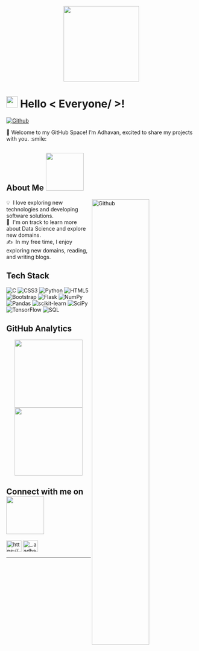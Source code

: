 <p align="center">
    <img width="200"  src="https://media.licdn.com/dms/image/v2/D5603AQELcsstDO-ryg/profile-displayphoto-shrink_400_400/B56ZXdL0swHEAg-/0/1743172619756?e=1762387200&v=beta&t=NVP-wO9birbz5ulfBWN2xRuViWDq_KiGt6DzILpF1Vc" >
</p>

<h1>  <img src = "https://raw.githubusercontent.com/MartinHeinz/MartinHeinz/master/wave.gif" width = 30px> Hello < Everyone/ >! </h1>
<p align='center'>
</p>

[![Github](https://img.shields.io/github/followers/AdhavanHero?label=Follow&style=social)](https://github.com/AdhavanHero)

<div size='20px'> 🚀 Welcome to my GitHub Space! I’m Adhavan, excited to share my projects with you. :smile: 
</div>

<h2> About Me <img src = "https://media0.giphy.com/media/KDDpcKigbfFpnejZs6/giphy.gif?cid=ecf05e47oy6f4zjs8g1qoiystc56cu7r9tb8a1fe76e05oty&rid=giphy.gif" width = 100px></h2>

<img width="55%" align="right" alt="Github" src="https://raw.githubusercontent.com/onimur/.github/master/.resources/git-header.svg" />

💡 &nbsp;I love exploring new technologies and developing software solutions.\
🌱 &nbsp;I'm on track to learn more about Data Science and explore new domains.\
✍️ &nbsp;In my free time, I enjoy exploring new domains, reading, and writing blogs.



<h2>Tech Stack</h2>

![C](https://img.shields.io/badge/c-%2300599C.svg?style=for-the-badge&logo=c&logoColor=white) ![CSS3](https://img.shields.io/badge/css3-%231572B6.svg?style=for-the-badge&logo=css3&logoColor=white) ![Python](https://img.shields.io/badge/python-3670A0?style=for-the-badge&logo=python&logoColor=ffdd54) ![HTML5](https://img.shields.io/badge/html5-%23E34F26.svg?style=for-the-badge&logo=html5&logoColor=white) ![Bootstrap](https://img.shields.io/badge/bootstrap-%23563D7C.svg?style=for-the-badge&logo=bootstrap&logoColor=white) ![Flask](https://img.shields.io/badge/flask-%23000.svg?style=for-the-badge&logo=flask&logoColor=white) ![NumPy](https://img.shields.io/badge/numpy-%23013243.svg?style=for-the-badge&logo=numpy&logoColor=white) ![Pandas](https://img.shields.io/badge/pandas-%23150458.svg?style=for-the-badge&logo=pandas&logoColor=white) ![scikit-learn](https://img.shields.io/badge/scikit--learn-%23F7931E.svg?style=for-the-badge&logo=scikit-learn&logoColor=white) ![SciPy](https://img.shields.io/badge/SciPy-%230C55A5.svg?style=for-the-badge&logo=scipy&logoColor=%white) ![TensorFlow](https://img.shields.io/badge/TensorFlow-%23FF6F00.svg?style=for-the-badge&logo=TensorFlow&logoColor=white) ![SQL](https://img.shields.io/badge/SQL-307998?style=for-the-badge&logo=sql&logoColor=white)


<h2>GitHub Analytics</h2>

<p align="center">
<a href="https://github.com/AdhavanHero">
  <img height="180em" src="https://github-readme-stats-eight-theta.vercel.app/api?username=AdhavanHero&show_icons=true&theme=algolia&include_all_commits=true&count_private=true"/>
  <img height="180em" src="https://github-readme-stats-eight-theta.vercel.app/api/top-langs/?username=Adhavanhero&layout=compact&langs_count=8&theme=algolia"/>
</a>
</p>

<h2> Connect with me on <img src='https://raw.githubusercontent.com/ShahriarShafin/ShahriarShafin/main/Assets/handshake.gif' width="100px"> </h2>

<p align="left">
<a href="https://linkedin.com/in/https://www.linkedin.com/in/adhavan-ponram-3377671ab/" target="blank"><img align="center" src="https://raw.githubusercontent.com/rahuldkjain/github-profile-readme-generator/master/src/images/icons/Social/linked-in-alt.svg" alt="https://www.linkedin.com/in/adhavan-ponram-3377671ab/" height="30" width="40" /></a>
<a href="https://instagram.com/_.aadhavan_" target="blank"><img align="center" src="https://raw.githubusercontent.com/rahuldkjain/github-profile-readme-generator/master/src/images/icons/Social/instagram.svg" alt="_.aadhavan_" height="30" width="40" /></a>
</p>




</p>

-----


